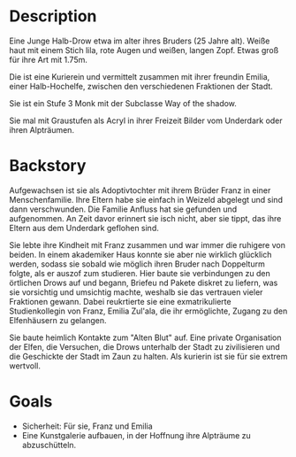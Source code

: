# Description

Eine Junge Halb-Drow etwa im alter ihres Bruders (25 Jahre alt). Weiße haut mit einem Stich lila, rote Augen und weißen, langen Zopf. Etwas groß für ihre Art mit 1.75m.

Die ist eine Kurierein und vermittelt zusammen mit ihrer freundin Emilia, einer Halb-Hochelfe, zwischen den verschiedenen Fraktionen der Stadt.

Sie ist ein Stufe 3 Monk mit der Subclasse Way of the shadow.

Sie mal mit Graustufen als Acryl in ihrer Freizeit Bilder vom Underdark oder ihren Alpträumen.

# Backstory

Aufgewachsen ist sie als Adoptivtochter mit ihrem Brüder Franz in einer Menschenfamilie. Ihre Eltern habe sie einfach in Weizeld abgelegt und sind dann verschwunden. Die Familie Anfluss hat sie gefunden und aufgenommen. An Zeit davor erinnert sie isch nicht, aber sie tippt, das ihre Eltern aus dem Underdark geflohen sind.

Sie lebte ihre Kindheit mit Franz zusammen und war immer die ruhigere von beiden. In einem akademiker Haus konnte sie aber nie wirklich glücklich werden, sodass sie sobald wie möglich ihren Bruder nach  Doppelturm folgte, als er auszof zum studieren. Hier baute sie verbindungen zu den örtlichen Drows auf und begann, Briefeu nd Pakete diskret zu liefern, was sie vorsichtig und umsichtig machte, weshalb sie das vertrauen vieler Fraktionen gewann. Dabei reukrtierte sie eine exmatrikulierte Studienkollegin von Franz, Emilia Zul'ala, die ihr ermöglichte, Zugang zu den Elfenhäusern zu gelangen.

Sie baute heimlich Kontakte zum "Alten Blut" auf. Eine private Organisation der Elfen, die Versuchen, die Drows unterhalb der Stadt zu zivilisieren und die Geschickte der Stadt im Zaun zu halten. Als kurierin ist sie für sie extrem wertvoll.

# Goals

- Sicherheit: Für sie, Franz und Emilia
- Eine Kunstgalerie aufbauen, in der Hoffnung ihre Alpträume zu abzuschütteln.